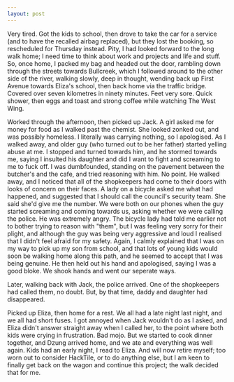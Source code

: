 ```yaml
---
layout: post
---
```


Very tired. Got the kids to school, then drove to take the car for a service
(and to have the recalled airbag replaced), but they lost the booking, so
rescheduled for Thursday instead. Pity, I had looked forward to the long walk
home; I need time to think about work and projects and life and stuff. So, once
home, I packed my bag and headed out the door, rambling down through the streets
towards Bullcreek, which I followed around to the other side of the river,
walking slowly, deep in thought, wending back up First Avenue towards Eliza's
school, then back home via the traffic bridge. Covered over seven kilometres in
ninety minutes. Feet very sore. Quick shower, then eggs and toast and strong
coffee while watching The West Wing.

Worked through the afternoon, then picked up Jack. A girl asked me for money for
food as I walked past the chemist. She looked zonked out, and was possibly
homeless.  I literally was carrying nothing, so I apologised. As I walked away,
and older guy (who turned out to be her father) started yelling abuse at me. I
stopped and turned towards him, and he stormed towards me, saying I insulted his
daughter and did I want to fight and screaming to me to fuck off. I was
dumbfounded, standing on the pavement between the butcher's and the cafe, and
tried reasoning with him. No point. He walked away, and I noticed that all of
the shopkeepers had come to their doors with looks of concern on their faces. A
lady on a bicycle asked me what had happened, and suggested that I should call
the council's security team. She said she'd give me the number. We were both on
our phones when the guy started screaming and coming towards us, asking whether
we were calling the police. He was extremely angry. The bicycle lady had told me
earlier not to bother trying to reason with "them", but I was feeling very sorry
for their plight, and although the guy was being very aggressive and loud I
realised that I didn't feel afraid for my safety. Again, I calmly explained that
I was on my way to pick up my son from school, and that lots of young kids would
soon be walking home along this path, and he seemed to accept that I was being
genuine. He then held out his hand and apologised, saying I was a good bloke. We
shook hands and went our seperate ways.

Later, walking back with Jack, the police arrived. One of the shopkeepers had
called them, no doubt. But, by that time, daddy and daughter had disappeared.

Picked up Eliza, then home for a rest. We all had a late night last night, and
we all had short fuses. I got annoyed when Jack wouldn't do as I asked, and
Eliza didn't answer straight away when I called her, to the point where both
kids were crying in frustration. Bad mojo. But we started to cook dinner
together, and Dzung arrived home, and we ate and everything was well again. Kids
had an early night, I read to Eliza. And will now retire myself; too worn out to
consider HackTile, or to do anything else, but I am keen to finally get back on
the wagon and continue this project; the walk decided that for me.
